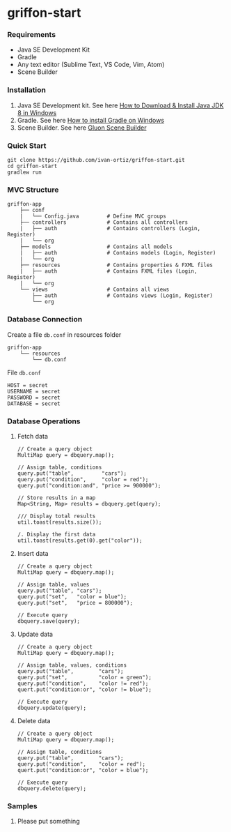 # griffon-start

### Requirements
* Java SE Development Kit
* Gradle
* Any text editor (Sublime Text, VS Code, Vim, Atom)
* Scene Builder

### Installation
1. Java SE Development kit. See here [How to Download & Install Java JDK 8 in Windows](https://www.guru99.com/install-java.html)
2. Gradle. See here [How to install Gradle on Windows](https://www.bryanlor.com/blog/gradle-tutorial-how-install-gradle-windows)
3. Scene Builder. See here [Gluon Scene Builder](http://gluonhq.com/products/scene-builder/)

### Quick Start
```
git clone https://github.com/ivan-ortiz/griffon-start.git
cd griffon-start
gradlew run
```

### MVC Structure
```
griffon-app
    ├── conf
    |   └── Config.java         # Define MVC groups
    ├── controllers             # Contains all controllers
    |   ├── auth                # Contains controllers (Login, Register)
    |   └── org
    ├── models                  # Contains all models
    |   ├── auth                # Contains models (Login, Register)
    |   └── org
    ├── resources               # Contains properties & FXML files
    |   ├── auth                # Contains FXML files (Login, Register)
    |   └── org
    └── views                   # Contains all views
        ├── auth                # Contains views (Login, Register)
        └── org
```

### Database Connection
Create a file ```db.conf``` in resources folder
```
griffon-app
    └── resources               
        └── db.conf
```

File ```db.conf```
```
HOST = secret
USERNAME = secret
PASSWORD = secret
DATABASE = secret
```

### Database Operations
1. Fetch data
   ```
   // Create a query object
   MultiMap query = dbquery.map();
   
   // Assign table, conditions
   query.put("table",         "cars");
   query.put("condition",     "color = red");
   query.put("condition:and", "price >= 900000");
   
   // Store results in a map
   Map<String, Map> results = dbquery.get(query);
   
   /// Display total results
   util.toast(results.size());
   
   /. Display the first data
   util.toast(results.get(0).get("color"));
   ```
2. Insert data
   ```
   // Create a query object
   MultiMap query = dbquery.map();
   
   // Assign table, values
   query.put("table", "cars");
   query.put("set",   "color = blue");
   query.put("set",   "price = 800000");
   
   // Execute query
   dbquery.save(query);
   ```
3. Update data
   ```
   // Create a query object
   MultiMap query = dbquery.map();
   
   // Assign table, values, conditions
   query.put("table",        "cars");
   query.put("set",          "color = green");
   query.put("condition",    "color != red");
   quert.put("condition:or", "color != blue");
   
   // Execute query
   dbquery.update(query);
   ```
4. Delete data
   ```
   // Create a query object
   MultiMap query = dbquery.map();
   
   // Assign table, conditions
   query.put("table",        "cars");
   query.put("condition",    "color = red");
   quert.put("condition:or", "color = blue");
   
   // Execute query
   dbquery.delete(query);
   ```
   
### Samples
1. Please put something
